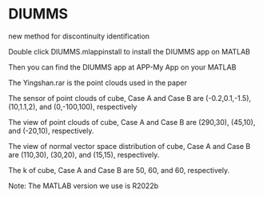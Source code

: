 # DIUMMS
new method for discontinuity identification

Double click DIUMMS.mlappinstall to install the DIUMMS app on MATLAB

Then you can find the DIUMMS app at APP-My App on your MATLAB

The Yingshan.rar is the point clouds used in the paper

The sensor of point clouds of cube, Case A and Case B are (-0.2,0.1,-1.5), (10,1.1,2), and (0,-100,100), respectively
 
The view of point clouds of cube, Case A and Case B are (290,30), (45,10), and (-20,10), respectively.

The view of normal vector space distribution of cube, Case A and Case B are (110,30), (30,20), and (15,15), respectively.

The k of cube, Case A and Case B are 50, 60, and 60, respectively.

Note: The MATLAB version we use is R2022b
